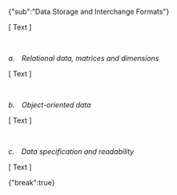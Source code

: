 {"sub":"Data Storage and Interchange Formats"}

[ Text ]

<br>

*a.&emsp;Relational data, matrices and dimensions*

[ Text ]

<br>

*b.&emsp;Object-oriented data*

[ Text ]

<br>

*c.&emsp;Data specification and readability*

[ Text ]

{"break":true}